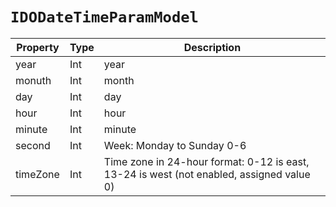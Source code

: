 # `IDODateTimeParamModel`

| Property | Type | Description |
| ----------- | ------- | ------------ |
| year | Int | year|
| monuth | Int | month|
| day | Int | day|
| hour | Int | hour|
| minute | Int | minute|
| second | Int | Week: Monday to Sunday 0-6 |
| timeZone | Int | Time zone in 24-hour format: 0-12 is east, 13-24 is west (not enabled, assigned value 0) |

